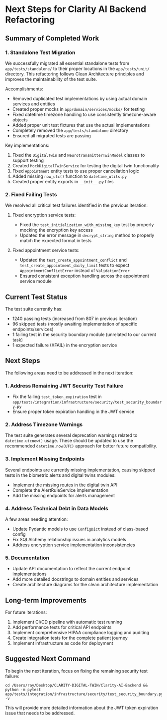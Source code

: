 # Next Steps for Clarity AI Backend Refactoring

## Summary of Completed Work

### 1. Standalone Test Migration

We successfully migrated all essential standalone tests from `app/tests/standalone/` to their proper locations in the `app/tests/unit/` directory. This refactoring follows Clean Architecture principles and improves the maintainability of the test suite.

Accomplishments:
- Removed duplicated test implementations by using actual domain services and entities
- Created proper mocks in `app/domain/services/mocks/` for testing
- Fixed datetime timezone handling to use consistently timezone-aware objects
- Added proper unit test fixtures that use the actual implementations
- Completely removed the `app/tests/standalone` directory
- Ensured all migrated tests are passing

Key implementations:
1. Fixed the `DigitalTwin` and `NeurotransmitterTwinModel` classes to support testing
2. Created `MockDigitalTwinService` for testing the digital twin functionality
3. Fixed `Appointment` entity tests to use proper cancellation logic
4. Added missing `now_utc()` function to `datetime_utils.py`
5. Created proper entity exports in `__init__.py` files

### 2. Fixed Failing Tests

We resolved all critical test failures identified in the previous iteration:

1. Fixed encryption service tests:
   - Fixed the `test_initialization_with_missing_key` test by properly mocking the encryption key access
   - Updated the error message in `decrypt_string` method to properly match the expected format in tests

2. Fixed appointment service tests:
   - Updated the `test_create_appointment_conflict` and `test_create_appointment_daily_limit` tests to expect `AppointmentConflictError` instead of `ValidationError`
   - Ensured consistent exception handling across the appointment service module

## Current Test Status

The test suite currently has:
- 1240 passing tests (increased from 807 in previous iteration)
- 96 skipped tests (mostly awaiting implementation of specific endpoints/services)
- 1 failing test in the security boundary module (unrelated to our current task)
- 1 expected failure (XFAIL) in the encryption service

## Next Steps

The following areas need to be addressed in the next iteration:

### 1. Address Remaining JWT Security Test Failure

- Fix the failing `test_token_expiration` test in `app/tests/integration/infrastructure/security/test_security_boundary.py`
- Ensure proper token expiration handling in the JWT service

### 2. Address Timezone Warnings

The test suite generates several deprecation warnings related to `datetime.utcnow()` usage. These should be updated to use the recommended `datetime.now(UTC)` approach for better future compatibility.

### 3. Implement Missing Endpoints

Several endpoints are currently missing implementation, causing skipped tests in the biometric alerts and digital twins modules:
- Implement the missing routes in the digital twin API
- Complete the AlertRuleService implementation
- Add the missing endpoints for alerts management

### 4. Address Technical Debt in Data Models

A few areas needing attention:
- Update Pydantic models to use `ConfigDict` instead of class-based config
- Fix SQLAlchemy relationship issues in analytics models
- Address encryption service implementation inconsistencies

### 5. Documentation

- Update API documentation to reflect the current endpoint implementations
- Add more detailed docstrings to domain entities and services
- Create architecture diagrams for the clean architecture implementation

## Long-term Improvements

For future iterations:
1. Implement CI/CD pipeline with automatic test running
2. Add performance tests for critical API endpoints
3. Implement comprehensive HIPAA compliance logging and auditing
4. Create integration tests for the complete patient journey
5. Implement infrastructure as code for deployment

## Suggested Next Command

To begin the next iteration, focus on fixing the remaining security test failure:

```
cd /Users/ray/Desktop/CLARITY-DIGITAL-TWIN/Clarity-AI-Backend && python -m pytest app/tests/integration/infrastructure/security/test_security_boundary.py::TestSecurityBoundary::test_token_expiration -v
```

This will provide more detailed information about the JWT token expiration issue that needs to be addressed. 